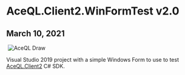 # AceQL.Client2.WinFormTest v2.0

## March 10, 2021

<img src="https://docs.aceql.com/favicon.png" alt=""/>

<img src="https://docs.aceql.com/img/AceQL-Schema-min.jpg" alt="AceQL Draw"/>

Visual Studio 2019 project with a simple Windows Form to use to test <a href="https://github.com/kawansoft/AceQL.Client2">AceQL.Client2</a> C# SDK. 
